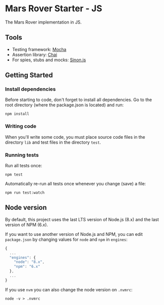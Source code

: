 # Mars Rover Starter - JS

The Mars Rover implementation in JS.

## Tools
- Testing framework: [Mocha](https://mochajs.org/)
- Assertion library: [Chai](http://www.chaijs.com/)
- For spies, stubs and mocks: [Sinon.js](http://sinonjs.org/)

## Getting Started

### Install dependencies

Before starting to code, don't forget to install all dependencies. Go to the root directory (where the package.json is located) and run:

```shell
npm install
```

### Writing code

When you'll write some code, you must place source code files in the directory `lib` and test files in the directory `test`. 

### Running tests

Run all tests once:

```shell
npm test
```

Automatically re-run all tests once whenever you change (save) a file:

```shell
npm run test:watch
```

## Node version

By default, this project uses the last LTS version of Node.js (8.x) and the last version of NPM (6.x).

If you want to use another version of Node.js and NPM, you can edit `package.json` by changing values for `node` and `npm` in `engines`:

```javascript
{
  ...
  "engines": {
    "node": "8.x",
    "npm": "6.x"
  },
  ...
}
```

If you use `nvm` you can also change the node version on `.nvmrc`:

```shell
node -v > .nvmrc
```
